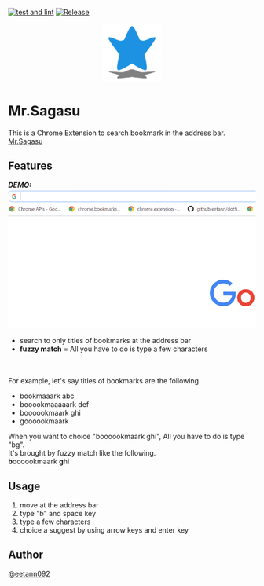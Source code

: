 [![test and lint](https://github.com/eetann/mrsagasu/actions/workflows/test.yaml/badge.svg)](https://github.com/eetann/mrsagasu/actions/workflows/test.yaml)
[![Release](https://github.com/eetann/mrsagasu/actions/workflows/release.yaml/badge.svg)](https://github.com/eetann/mrsagasu/actions/workflows/release.yaml)

<p align="center">
  <img src="./public/icons/icon-128x128.png" height="120">
</p>

# Mr.Sagasu
This is a Chrome Extension to search bookmark in the address bar.
[Mr.Sagasu](https://chrome.google.com/webstore/detail/mrsagasu/kkendaacffjgfnjaolejgaopcoakacpb)

## Features
***DEMO:***  
![demo](./images/mrsagasu_demo.gif)  

- search to only titles of bookmarks at the address bar
- **fuzzy match** = All you have to do is type a few characters

<br><br>
For example,
let's say titles of bookmarks are the following.

- bookmaaark abc
- booookmaaaaark def
- boooookmaark ghi
- goooookmaark

When you want to choice "boooookmaark ghi", All you have to do is type "bg".  
It's brought by fuzzy match like the following.  
**b**oooookmaark **g**hi  

## Usage

1. move at the address bar
2. type "b" and space key
3. type a few characters
4. choice a suggest by using arrow keys and enter key


## Author
[@eetann092](https://twitter.com/eetann092)  
